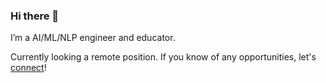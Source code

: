 ### Hi there 👋

I’m a AI/ML/NLP engineer and educator.

Currently looking a remote position. If you know of any opportunities, let's [connect](mailto:bspiering@gmail.com)!
